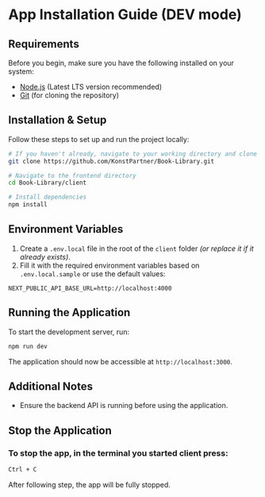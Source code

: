 # App Installation Guide (DEV mode)

## Requirements

Before you begin, make sure you have the following installed on your system:

- [Node.js](https://nodejs.org/) (Latest LTS version recommended)
- [Git](https://git-scm.com/downloads) (for cloning the repository)

## Installation & Setup

Follow these steps to set up and run the project locally:

```bash
# If you haven't already, navigate to your working directory and clone the project
git clone https://github.com/KonstPartner/Book-Library.git

# Navigate to the frontend directory
cd Book-Library/client

# Install dependencies
npm install
```

## Environment Variables

1. Create a `.env.local` file in the root of the `client` folder _(or replace it if it already exists)_.
1. Fill it with the required environment variables based on `.env.local.sample` or use the default values:

```env
NEXT_PUBLIC_API_BASE_URL=http://localhost:4000
```

## Running the Application

To start the development server, run:

```bash
npm run dev
```

The application should now be accessible at `http://localhost:3000`.

## Additional Notes

- Ensure the backend API is running before using the application.

## Stop the Application

### To stop the app, in the terminal you started client press:

```sh
Ctrl + C
```

After following step, the app will be fully stopped.
